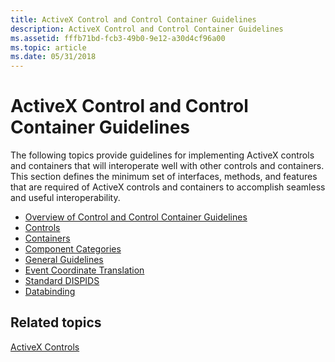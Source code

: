 ```yaml
---
title: ActiveX Control and Control Container Guidelines
description: ActiveX Control and Control Container Guidelines
ms.assetid: fffb71bd-fcb3-49b0-9e12-a30d4cf96a00
ms.topic: article
ms.date: 05/31/2018
---
```


# ActiveX Control and Control Container Guidelines

The following topics provide guidelines for implementing ActiveX controls and containers that will interoperate well with other controls and containers. This section defines the minimum set of interfaces, methods, and features that are required of ActiveX controls and containers to accomplish seamless and useful interoperability.

-   [Overview of Control and Control Container Guidelines](overview-of-control-and-control-container-guidelines.md)
-   [Controls](controls.md)
-   [Containers](containers.md)
-   [Component Categories](component-categories.md)
-   [General Guidelines](general-guidelines.md)
-   [Event Coordinate Translation](event-coordinate-translation.md)
-   [Standard DISPIDS](standard-dispids.md)
-   [Databinding](databinding.md)

## Related topics

<dl> <dt>

[ActiveX Controls](activex-controls.md)
</dt> </dl>

 

 




